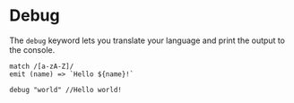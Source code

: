 # Debug

The `debug` keyword lets you translate your language and print the output to the console.

```
match /[a-zA-Z]/
emit (name) => `Hello ${name}!`

debug "world" //Hello world!
```
